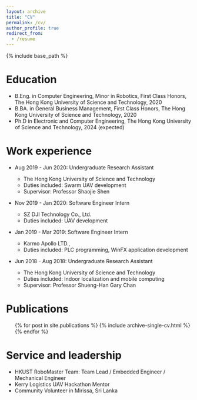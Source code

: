 ```yaml
---
layout: archive
title: "CV"
permalink: /cv/
author_profile: true
redirect_from:
  - /resume
---
```


{% include base_path %}

Education
======
* B.Eng. in Computer Engineering, Minor in Robotics, First Class Honors, The Hong Kong University of Science and Technology, 2020
* B.BA. in General Business Management, First Class Honors, The Hong Kong University of Science and Technology, 2020
* Ph.D in Electronic and Computer Engineering, The Hong Kong University of Science and Technology, 2024 (expected)

Work experience
======
* Aug 2019 - Jun 2020: Undergraduate Research Assistant
  * The Hong Kong University of Science and Technology
  * Duties included: Swarm UAV development
  * Supervisor: Professor Shaojie Shen

* Nov 2019 - Jan 2020: Software Engineer Intern
  * SZ DJI Technology Co., Ltd.
  * Duties included: UAV development

* Jan 2019 - Mar 2019: Software Engineer Intern
  * Karmo Apollo LTD.,
  * Duties included: PLC programming, WinFX application development

* Jun 2018 - Aug 2018: Undergraduate Research Assistant
  * The Hong Kong University of Science and Technology
  * Duties included: Indoor localization and mobile computing
  * Supervisor: Professor Shueng-Han Gary Chan
  
<!-- Skills
======
* C++ Programming
* Robot Manipulation
  * Sub-skill 2.1
  * Sub-skill 2.2
  * Sub-skill 2.3
* Skill 3 -->

Publications
======
  <ul>{% for post in site.publications %}
    {% include archive-single-cv.html %}
  {% endfor %}</ul>
  
<!-- Talks
======
  <ul>{% for post in site.talks %}
    {% include archive-single-talk-cv.html %}
  {% endfor %}</ul>
  
Teaching
======
  <ul>{% for post in site.teaching %}
    {% include archive-single-cv.html %}
  {% endfor %}</ul> -->
  
Service and leadership
======
* HKUST RoboMaster Team: Team Lead / Embedded Engineer / Mechanical Engineer
* Kerry Logistics UAV Hackathon Mentor
* Community Volunteer in Mirissa, Sri Lanka
